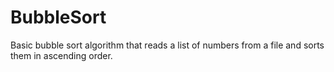 # BubbleSort
Basic bubble sort algorithm that reads a list of numbers from a file and sorts them in ascending order.
